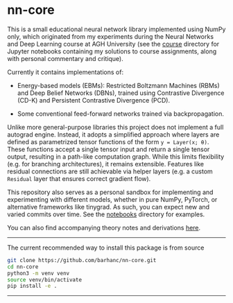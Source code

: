 # nn-core

This is a small educational neural network library implemented using NumPy only, which originated
from my experiments during the Neural Networks and Deep Learning course at AGH University (see the
[course](/notebooks/course/) directory for Jupyter notebooks containing my solutions to course
assignments, along with personal commentary and critique). 

Currently it contains implementations of:

* Energy-based models (EBMs): Restricted Boltzmann Machines (RBMs) and Deep Belief Networks (DBNs),
  trained using Contrastive Divergence (CD-K) and Persistent Contrastive Divergence (PCD).

* Some conventional feed-forward networks trained via backpropagation.

Unlike more general-purpose libraries this project does not implement a full autograd engine.
Instead, it adopts a simplified approach where layers are defined as parametrized tensor functions
of the form `y = Layer(x; θ)`. These functions accept a single tensor input and return a single
tensor output, resulting in a path-like computation graph. While this limits flexibility (e.g. for
branching architectures), it remains extensible. Features like residual connections are still
achievable via helper layers (e.g. a custom `Residual` layer that ensures correct gradient flow).

This repository also serves as a personal sandbox for implementing and experimenting with different
models, whether in pure NumPy, PyTorch, or alternative frameworks like tinygrad. As such, you can
expect new and varied commits over time. See the [notebooks](/notebooks/) directory for examples.

You can also find accompanying theory notes and derivations [here](docs/draft_v_0_1.pdf).

---

The current recommended way to install this package is from source
```bash
git clone https://github.com/barhanc/nn-core.git
cd nn-core
python3 -m venv venv
source venv/bin/activate
pip install -e .
```

---